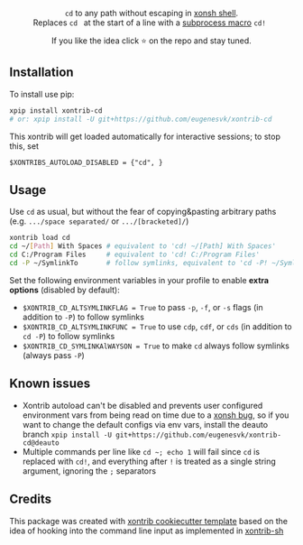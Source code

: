 <p align="center">
<code>cd</code> to any path without escaping in <a href="https://xon.sh">xonsh shell</a>.
<br/>
Replaces <code>cd </code> at the start of a line with a <a href="https://xon.sh/tutorial_macros.html#subprocess-macros">subprocess macro</a> <code>cd! </code> 
</p>

<p align="center">  
If you like the idea click ⭐ on the repo and stay tuned.
</p>


## Installation

To install use pip:

```bash
xpip install xontrib-cd
# or: xpip install -U git+https://github.com/eugenesvk/xontrib-cd
```

This xontrib will get loaded automatically for interactive sessions; to stop this, set

```xonsh
$XONTRIBS_AUTOLOAD_DISABLED = {"cd", }
```

## Usage

Use `cd` as usual, but without the fear of copying&pasting arbitrary paths (e.g. `.../space separated/` or `.../[bracketed]/`)

```bash
xontrib load cd
cd ~/[Path] With Spaces	# equivalent to 'cd! ~/[Path] With Spaces'
cd C:/Program Files    	# equivalent to 'cd! C:/Program Files'
cd -P ~/SymlinkTo      	# follow symlinks, equivalent to 'cd -P! ~/SymlinkTo'
```

Set the following environment variables in your profile to enable __extra options__ (disabled by default):

  - `$XONTRIB_CD_ALTSYMLINKFLAG = True` to pass `-p`, `-f`, or `-s` flags (in addition to `-P`) to follow symlinks
  - `$XONTRIB_CD_ALTSYMLINKFUNC = True` to use `cdp`, `cdf`, or `cds` (in addition to `cd -P`) to follow symlinks
  - `$XONTRIB_CD_SYMLINKAlWAYSON = True` to make `cd` always follow symlinks (always pass `-P`)

## Known issues

- Xontrib autoload can't be disabled and prevents user configured environment vars from being read on time due to a [xonsh bug](https://github.com/xonsh/xonsh/issues/5020), so if you want to change the default configs via env vars, install the deauto branch `xpip install -U git+https://github.com/eugenesvk/xontrib-cd@deauto`
- Multiple commands per line like `cd ~; echo 1` will fail since `cd` is replaced with `cd!`, and everything after `!` is treated as a single string argument, ignoring the `;` separators

## Credits

This package was created with [xontrib cookiecutter template](https://github.com/xonsh/xontrib-cookiecutter) based on the idea of hooking into the command line input as implemented in [xontrib-sh](https://github.com/anki-code/xontrib-sh)
